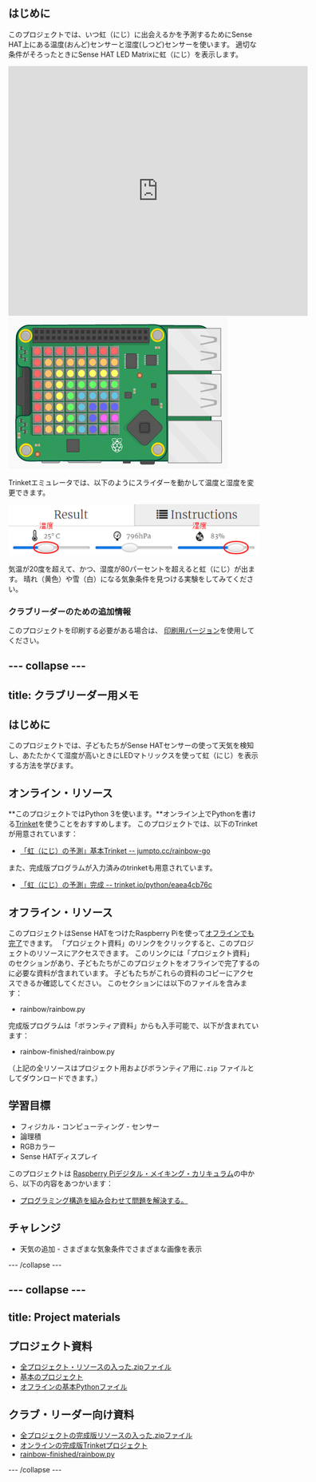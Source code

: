 ## はじめに

このプロジェクトでは、いつ虹（にじ）に出会えるかを予測するためにSense HAT上にある温度(おんど)センサーと湿度(しつど)センサーを使います。 適切な条件がそろったときにSense HAT LED Matrixに虹（にじ）を表示します。

<div class="trinket">
  <iframe src="https://trinket.io/embed/python/eaea4cb76c?outputOnly=true&start=result" width="600" height="500" frameborder="0" marginwidth="0" marginheight="0" allowfullscreen mark="crwd-mark">
</iframe> <img src="images/rainbow-final.png" />
</div>

Trinketエミュレータでは、以下のようにスライダーを動かして温度と湿度を変更できます。

![スクリーンショット](images/rainbow-sliders.png)

気温が20度を超えて、かつ、湿度が80パーセントを超えると虹（にじ）が出ます。 晴れ（黄色）や雪（白）になる気象条件を見つける実験をしてみてください。

### クラブリーダーのための追加情報

このプロジェクトを印刷する必要がある場合は、 [印刷用バージョン](https://projects.raspberrypi.org/en/projects/rainbow-predictor/print)を使用してください。

## \--- collapse \---

## title: クラブリーダー用メモ

## はじめに

このプロジェクトでは、子どもたちがSense HATセンサーの使って天気を検知し、あたたかくて湿度が高いときにLEDマトリックスを使って虹（にじ）を表示する方法を学びます。

## オンライン・リソース

**このプロジェクトではPython 3を使います。**オンライン上でPythonを書ける[Trinket](https://trinket.io/)を使うことをおすすめします。 このプロジェクトでは、以下のTrinketが用意されています：

* [「虹（にじ）の予測」基本Trinket -- jumpto.cc/rainbow-go](http://jumpto.cc/rainbow-go)

また、完成版プログラムが入力済みのtrinketも用意されています。

* [「虹（にじ）の予測」完成 -- trinket.io/python/eaea4cb76c](https://trinket.io/python/eaea4cb76c)

## オフライン・リソース

このプロジェクトはSense HATをつけたRaspberry Piを使って[オフラインでも完了](https://www.codeclubprojects.org/en-GB/resources/physical-sense-hat/)できます。 「プロジェクト資料」のリンクをクリックすると、このプロジェクトのリソースにアクセスできます。 このリンクには「プロジェクト資料」のセクションがあり、子どもたちがこのプロジェクトをオフラインで完了するのに必要な資料が含まれています。 子どもたちがこれらの資料のコピーにアクセスできるか確認してください。 このセクションには以下のファイルを含みます：

* rainbow/rainbow.py

完成版プログラムは「ボランティア資料」からも入手可能で、以下が含まれています：

* rainbow-finished/rainbow.py

（上記の全リソースはプロジェクト用およびボランティア用に`.zip` ファイルとしてダウンロードできます。）

## 学習目標

* フィジカル・コンピューティング - センサー
* 論理積 
* RGBカラー
* Sense HATディスプレイ

このプロジェクトは [Raspberry Piデジタル・メイキング・カリキュラム](http://rpf.io/curriculum)の中から、以下の内容をあつかいます：

* [プログラミング構造を組み合わせて問題を解決する。](https://www.raspberrypi.org/curriculum/programming/builder)

## チャレンジ

* 天気の追加 - さまざまな気象条件でさまざまな画像を表示 

\--- /collapse \---

## \--- collapse \---

## title: Project materials

## プロジェクト資料

* [全プロジェクト・リソースの入った.zipファイル](resources/rainbow-project-resources.zip)
* [基本のプロジェクト](http://jumpto.cc/rainbow-go)
* [オフラインの基本Pythonファイル](resources/rainbow-rainbow.py)

## クラブ・リーダー向け資料

* [全プロジェクトの完成版リソースの入った.zipファイル](resources/rainbow-volunteer-resources.zip)
* [オンラインの完成版Trinketプロジェクト](https://trinket.io/python/eaea4cb76c)
* [rainbow-finished/rainbow.py](resources/rainbow-final-rainbow.py)

\--- /collapse \---